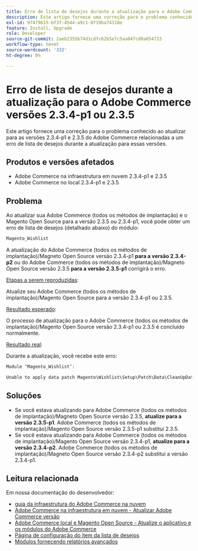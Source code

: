 ```yaml
---
title: Erro de lista de desejos durante a atualização para o Adobe Commerce versões 2.3.4-p1 ou 2.3.5
description: Este artigo fornece uma correção para o problema conhecido ao atualizar para as versões 2.3.4-p1 e 2.3.5 do Adobe Commerce relacionadas a um erro de lista de desejos durante a atualização para essas versões.
exl-id: 97479615-bf3f-4544-a9c1-8f19ba74318e
feature: Install, Upgrade
role: Developer
source-git-commit: 2aeb2355b74d1cdfc62b5e7c5aa04fcd0a654733
workflow-type: tm+mt
source-wordcount: '332'
ht-degree: 0%

---
```


# Erro de lista de desejos durante a atualização para o Adobe Commerce versões 2.3.4-p1 ou 2.3.5

Este artigo fornece uma correção para o problema conhecido ao atualizar para as versões 2.3.4-p1 e 2.3.5 do Adobe Commerce relacionadas a um erro de lista de desejos durante a atualização para essas versões.

## Produtos e versões afetados

* Adobe Commerce na infraestrutura em nuvem 2.3.4-p1 e 2.3.5
* Adobe Commerce no local 2.3.4-p1 e 2.3.5

## Problema

Ao atualizar sua Adobe Commerce (todos os métodos de implantação) e o Magento Open Source para a versão 2.3.5 ou 2.3.4-p1, você pode obter um erro de lista de desejos (detalhado abaixo) do módulo:

```php
Magento_Wishlist
```

A atualização do Adobe Commerce (todos os métodos de implantação)/Magneto Open Source versão 2.3.4-p1 **para a versão 2.3.4-p2** ou do Adobe Commerce (todos os métodos de implantação)/Magneto Open Source versão 2.3.5 **para a versão 2.3.5-p1** corrigirá o erro.

<u>Etapas a serem reproduzidas</u>:

Atualize seu Adobe Commerce (todos os métodos de implantação)/Magento Open Source para a versão 2.3.4-p1 ou 2.3.5.

<u>Resultado esperado</u>:

O processo de atualização para o Adobe Commerce (todos os métodos de implantação)/Magento Open Source versão 2.3.4-p1 ou 2.3.5 é concluído normalmente.

<u>Resultado real</u>:

Durante a atualização, você recebe este erro:

```php
Module ‘Magento_Wishlist’:

Unable to apply data patch Magento\Wishlist\Setup\Patch\Data\CleanUpData for module Magento_Wishlist. Original exception message: Unable to unserialize value. Error: Syntax error
```

## Soluções

* Se você estava atualizando para Adobe Commerce (todos os métodos de implantação)/Magneto Open Source versão 2.3.5, **atualize para a versão 2.3.5-p1**. Adobe Commerce (todos os métodos de implantação)/Magento Open Source versão 2.3.5-p1 substitui 2.3.5.
* Se você estava atualizando para Adobe Commerce (todos os métodos de implantação)/Magento Open Source versão 2.3.4-p1, **atualize para a versão 2.3.4-p2**. Adobe Commerce (todos os métodos de implantação)/Magneto Open Source versão 2.3.4-p2 substitui a versão 2.3.4-p1.

## Leitura relacionada

Em nossa documentação do desenvolvedor:

* [guia da infraestrutura do Adobe Commerce na nuvem](https://experienceleague.adobe.com/en/docs/commerce-cloud-service/user-guide/overview)
* [Adobe Commerce na infraestrutura em nuvem - Atualizar Adobe Commerce versão](https://experienceleague.adobe.com/en/docs/commerce-cloud-service/user-guide/develop/upgrade/commerce-version)
* [Adobe Commerce local e Magento Open Source - Atualize o aplicativo e os módulos do Adobe Commerce](https://experienceleague.adobe.com/en/docs/commerce-operations/upgrade-guide/overview)
* [Página de configuração do item da lista de desejos](https://developer.adobe.com/commerce/frontend-core/guide/layouts/product-layouts/#wishlist-item-configure-page)
* [Módulos fornecendo relatórios avançados](https://developer.adobe.com/commerce/php/development/advanced-reporting/modules/)
